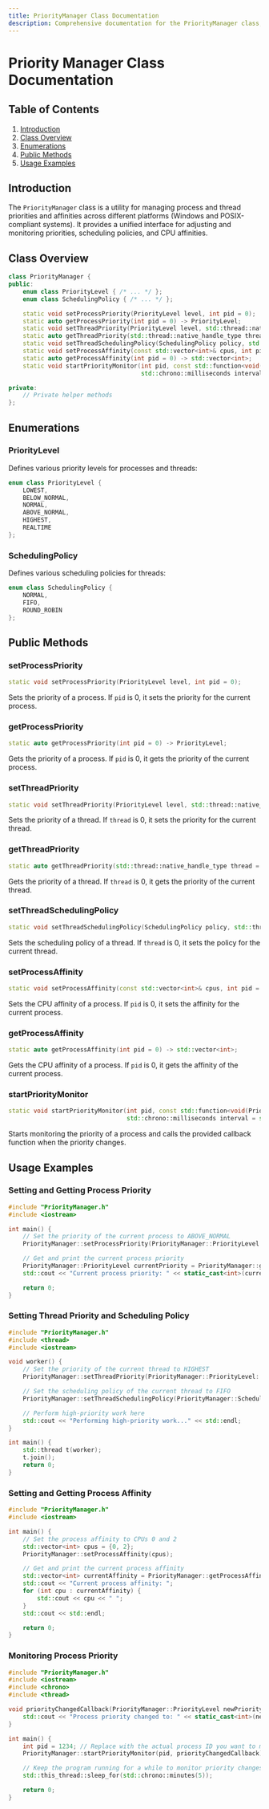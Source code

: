 ```yaml
---
title: PriorityManager Class Documentation
description: Comprehensive documentation for the PriorityManager class, including methods for managing process and thread priorities, scheduling policies, CPU affinities, and usage examples.
---
```


# Priority Manager Class Documentation

## Table of Contents

1. [Introduction](#introduction)
2. [Class Overview](#class-overview)
3. [Enumerations](#enumerations)
4. [Public Methods](#public-methods)
5. [Usage Examples](#usage-examples)

## Introduction

The `PriorityManager` class is a utility for managing process and thread priorities and affinities across different platforms (Windows and POSIX-compliant systems). It provides a unified interface for adjusting and monitoring priorities, scheduling policies, and CPU affinities.

## Class Overview

```cpp
class PriorityManager {
public:
    enum class PriorityLevel { /* ... */ };
    enum class SchedulingPolicy { /* ... */ };

    static void setProcessPriority(PriorityLevel level, int pid = 0);
    static auto getProcessPriority(int pid = 0) -> PriorityLevel;
    static void setThreadPriority(PriorityLevel level, std::thread::native_handle_type thread = 0);
    static auto getThreadPriority(std::thread::native_handle_type thread = 0) -> PriorityLevel;
    static void setThreadSchedulingPolicy(SchedulingPolicy policy, std::thread::native_handle_type thread = 0);
    static void setProcessAffinity(const std::vector<int>& cpus, int pid = 0);
    static auto getProcessAffinity(int pid = 0) -> std::vector<int>;
    static void startPriorityMonitor(int pid, const std::function<void(PriorityLevel)>& callback,
                                     std::chrono::milliseconds interval = std::chrono::seconds(1));

private:
    // Private helper methods
};
```

## Enumerations

### PriorityLevel

Defines various priority levels for processes and threads:

```cpp
enum class PriorityLevel {
    LOWEST,
    BELOW_NORMAL,
    NORMAL,
    ABOVE_NORMAL,
    HIGHEST,
    REALTIME
};
```

### SchedulingPolicy

Defines various scheduling policies for threads:

```cpp
enum class SchedulingPolicy {
    NORMAL,
    FIFO,
    ROUND_ROBIN
};
```

## Public Methods

### setProcessPriority

```cpp
static void setProcessPriority(PriorityLevel level, int pid = 0);
```

Sets the priority of a process. If `pid` is 0, it sets the priority for the current process.

### getProcessPriority

```cpp
static auto getProcessPriority(int pid = 0) -> PriorityLevel;
```

Gets the priority of a process. If `pid` is 0, it gets the priority of the current process.

### setThreadPriority

```cpp
static void setThreadPriority(PriorityLevel level, std::thread::native_handle_type thread = 0);
```

Sets the priority of a thread. If `thread` is 0, it sets the priority for the current thread.

### getThreadPriority

```cpp
static auto getThreadPriority(std::thread::native_handle_type thread = 0) -> PriorityLevel;
```

Gets the priority of a thread. If `thread` is 0, it gets the priority of the current thread.

### setThreadSchedulingPolicy

```cpp
static void setThreadSchedulingPolicy(SchedulingPolicy policy, std::thread::native_handle_type thread = 0);
```

Sets the scheduling policy of a thread. If `thread` is 0, it sets the policy for the current thread.

### setProcessAffinity

```cpp
static void setProcessAffinity(const std::vector<int>& cpus, int pid = 0);
```

Sets the CPU affinity of a process. If `pid` is 0, it sets the affinity for the current process.

### getProcessAffinity

```cpp
static auto getProcessAffinity(int pid = 0) -> std::vector<int>;
```

Gets the CPU affinity of a process. If `pid` is 0, it gets the affinity of the current process.

### startPriorityMonitor

```cpp
static void startPriorityMonitor(int pid, const std::function<void(PriorityLevel)>& callback,
                                 std::chrono::milliseconds interval = std::chrono::seconds(1));
```

Starts monitoring the priority of a process and calls the provided callback function when the priority changes.

## Usage Examples

### Setting and Getting Process Priority

```cpp
#include "PriorityManager.h"
#include <iostream>

int main() {
    // Set the priority of the current process to ABOVE_NORMAL
    PriorityManager::setProcessPriority(PriorityManager::PriorityLevel::ABOVE_NORMAL);

    // Get and print the current process priority
    PriorityManager::PriorityLevel currentPriority = PriorityManager::getProcessPriority();
    std::cout << "Current process priority: " << static_cast<int>(currentPriority) << std::endl;

    return 0;
}
```

### Setting Thread Priority and Scheduling Policy

```cpp
#include "PriorityManager.h"
#include <thread>
#include <iostream>

void worker() {
    // Set the priority of the current thread to HIGHEST
    PriorityManager::setThreadPriority(PriorityManager::PriorityLevel::HIGHEST);

    // Set the scheduling policy of the current thread to FIFO
    PriorityManager::setThreadSchedulingPolicy(PriorityManager::SchedulingPolicy::FIFO);

    // Perform high-priority work here
    std::cout << "Performing high-priority work..." << std::endl;
}

int main() {
    std::thread t(worker);
    t.join();
    return 0;
}
```

### Setting and Getting Process Affinity

```cpp
#include "PriorityManager.h"
#include <iostream>

int main() {
    // Set the process affinity to CPUs 0 and 2
    std::vector<int> cpus = {0, 2};
    PriorityManager::setProcessAffinity(cpus);

    // Get and print the current process affinity
    std::vector<int> currentAffinity = PriorityManager::getProcessAffinity();
    std::cout << "Current process affinity: ";
    for (int cpu : currentAffinity) {
        std::cout << cpu << " ";
    }
    std::cout << std::endl;

    return 0;
}
```

### Monitoring Process Priority

```cpp
#include "PriorityManager.h"
#include <iostream>
#include <chrono>
#include <thread>

void priorityChangedCallback(PriorityManager::PriorityLevel newPriority) {
    std::cout << "Process priority changed to: " << static_cast<int>(newPriority) << std::endl;
}

int main() {
    int pid = 1234; // Replace with the actual process ID you want to monitor
    PriorityManager::startPriorityMonitor(pid, priorityChangedCallback);

    // Keep the program running for a while to monitor priority changes
    std::this_thread::sleep_for(std::chrono::minutes(5));

    return 0;
}
```
